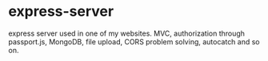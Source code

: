 # express-server

express server used in one of my websites. MVC, authorization through passport.js, MongoDB, file upload, CORS problem solving, autocatch and so on.
